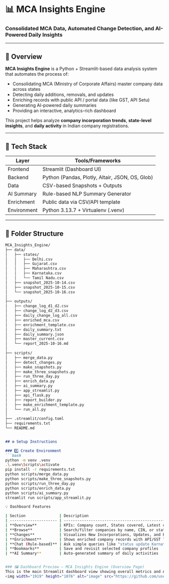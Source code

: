 # 📊 MCA Insights Engine  
### Consolidated MCA Data, Automated Change Detection, and AI-Powered Daily Insights  

---

## 🚀 Overview  
**MCA Insights Engine** is a Python + Streamlit-based data analysis system that automates the process of:
- Consolidating MCA (Ministry of Corporate Affairs) master company data across states  
- Detecting daily additions, removals, and updates  
- Enriching records with public API / portal data (like GST, API Setu)  
- Generating AI-powered daily summaries  
- Providing an interactive, analytics-rich dashboard  

This project helps analyze **company incorporation trends**, **state-level insights**, and **daily activity** in Indian company registrations.

---

## 🧩 Tech Stack  
| Layer | Tools/Frameworks |
|-------|-------------------|
| Frontend | Streamlit (Dashboard UI) |
| Backend | Python (Pandas, Plotly, Altair, JSON, OS, Glob) |
| Data | CSV-based Snapshots + Outputs |
| AI Summary | Rule-based NLP Summary Generator |
| Enrichment | Public data via CSV/API template |
| Environment | Python 3.13.7 + Virtualenv (.venv) |

---
 
## 📁 Folder Structure

````markdown
MCA_Insights_Engine/
├── data/
│   ├── states/
│   │   ├── Delhi.csv
│   │   ├── Gujarat.csv
│   │   ├── Maharashtra.csv
│   │   ├── Karnataka.csv
│   │   └── Tamil Nadu.csv
│   ├── snapshot_2025-10-14.csv
│   ├── snapshot_2025-10-15.csv
│   └── snapshot_2025-10-16.csv
│
├── outputs/
│   ├── change_log_d1_d2.csv
│   ├── change_log_d2_d3.csv
│   ├── daily_change_log_all.csv
│   ├── enriched_mca.csv
│   ├── enrichment_template.csv
│   ├── daily_summary.txt
│   ├── daily_summary.json
│   ├── master_current.csv
│   └── report_2025-10-16.md
│
├── scripts/
│   ├── merge_data.py
│   ├── detect_changes.py
│   ├── make_snapshots.py
│   ├── make_three_snapshots.py
│   ├── run_three_day.py
│   ├── enrich_data.py
│   ├── ai_summary.py
│   ├── app_streamlit.py
│   ├── api_flask.py
│   ├── report_builder.py
│   ├── make_enrichment_template.py
│   └── run_all.py
│
├── .streamlit/config.toml
├── requirements.txt
└── README.md


## ⚙️ Setup Instructions  

### 1️⃣ Create Environment  
```bash
python -m venv .venv
.\.venv\Scripts\activate
pip install -r requirements.txt
python scripts/merge_data.py
python scripts/make_three_snapshots.py
python scripts/run_three_day.py
python scripts/enrich_data.py
python scripts/ai_summary.py
streamlit run scripts/app_streamlit.py

💡 Dashboard Features

| Section               | Description                                          |
| --------------------- | ---------------------------------------------------- |
| **Overview**          | KPIs: Company count, States covered, Latest date     |
| **Browse**            | Search/filter companies by name, CIN, or state       |
| **Changes**           | Visualizes New Incorporations, Updates, and Removals |
| **Enrichment**        | Shows enriched company records with API/GST links    |
| **Chat (Rule-based)** | Ask simple queries like "status update Karnataka"    |
| **Bookmarks**         | Save and revisit selected company profiles           |
| **AI Summary**        | Auto-generated summary of daily activities           |


### 🖼️ Dashboard Preview — MCA Insights Engine (Overview Page)
This is the main Streamlit dashboard view showing overall metrics and AI-based daily insights.
<img width="1919" height="1076" alt="image" src="https://github.com/user-attachments/assets/ee0bfced-af2b-4a1d-86fe-9ed825afc6c2" />


